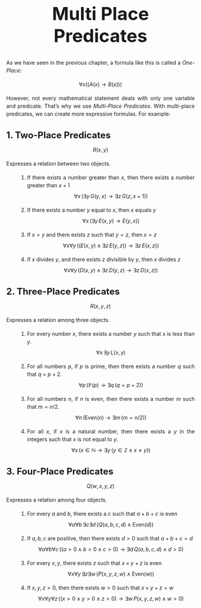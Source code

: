 <h1 style="text-align: center; font-size: 3rem; margin-top: 3rem; margin-bottom: 2rem;">Multi Place Predicates</h1>
<!-- Remove the h1 rule from the <style> block -->

<style>
h1 {
text-align: center;
font-size: 3rem;
margin-bottom: 2rem; 
margin-top: 3rem;
}

h2 {
margin-top: 2.5rem;
margin-bottom: 1rem;
font-size: 2rem;
}

h3 {
margin-top: 2rem;
margin-bottom: 0.8rem;
font-size: 1.5rem;
}

p {
text-align: justify;
margin-bottom: 1rem;
line-height: 1.5;
}


ol {
margin-left: 2rem;
margin-bottom: 1.5rem;
}

ol li {
margin-bottom: 0.5rem;
}

</style>

As we have seen in the previous chapter, a formula like this is called a *One-Place*:

$$\forall x((A(x) \rightarrow B(x)))$$

However, not every mathematical statement deals with only one variable and predicate. That’s why we use *Multi-Place Predicates*. With multi-place predicates, we can create more expressive formulas. For example:

### 1. Two-Place Predicates

$$R(x,y)$$

Expresses a relation between two objects.

1. If there exists a number greater than $x$, then there exists a number greater than $x+1$
 $$\forall x \, (\exists y \, G(y,x) \rightarrow \exists z \, G(z,x+1))$$

2. If there exists a number $y$ equal to $x$, then $x$ equals $y$ 
 $$\forall x \, (\exists y \, E(x,y) \rightarrow E(y,x))$$

3. If $x=y$ and there exists $z$ such that $y=z$, then $x=z$ 
 $$\forall x \forall y \, ((E(x,y) \land \exists z \, E(y,z)) \rightarrow \exists z \, E(x,z))$$

4. If $x$ divides $y$, and there exists $z$ divisible by $y$, then $x$ divides $z$
$$\forall x \forall y \, (D(x,y) \land \exists z \, D(y,z) \rightarrow \exists z \, D(x,z))$$

### 2. Three-Place Predicates

$$R(x,y,z)$$

Expresses a relation among three objects.

1. For every number $x$, there exists a number $y$ such that $x$ is less than $y$.
$$\forall x \, \exists y \, L(x,y)$$

2. For all numbers $p$, if $p$ is prime, then there exists a number $q$ such that $q$ = $p + 2$.
$$\forall p \, (\mathbb{P}(p) \rightarrow \exists q \, (q = p+2))$$

3. For all numbers $n$, if $n$ is even, then there exists a number $m$ such that $m = n/2$.
$$\forall n \, (\text{Even}(n) \rightarrow \exists m \, (m = n/2))$$

4. For all $x$, if $x$ is a natural number, then there exists a $y$ in the integers such that $x$ is not equal to $y$.
$$\forall x \, (x \in \mathbb{N} \rightarrow \exists y \, (y \in \mathbb{Z} \land x \neq y))$$

### 3. Four-Place Predicates

$$Q(w,x,y,z)$$

Expresses a relation among four objects.

1. For every $a$ and $b$, there exists a $c$ such that $a+b+c$ is even
$$\forall a \forall b \, \exists c \exists d \, (Q(a,b,c,d) \land \text{Even}(d))$$

2. If $a,b,c$ are positive, then there exists $d>0$ such that $a+b+c=d$
$$\forall a \forall b \forall c \, ((a>0 \land b>0 \land c>0) \rightarrow \exists d \, Q(a,b,c,d) \land d>0)$$

3. For every $x,y$, there exists $z$ such that $x \times y + z$ is even
$$\forall x \forall y \, \exists z \exists w \, (P(x,y,z,w) \land \text{Even}(w))$$

4. If $x,y,z>0$, then there exists $w>0$ such that $x \times y + z = w$
$$\forall x \forall y \forall z \, ((x>0 \land y>0 \land z>0) \rightarrow \exists w \, P(x,y,z,w) \land w>0)$$
